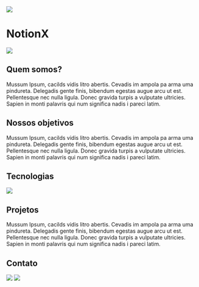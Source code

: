 <div>
  <img src='https://mussumipsum.com/_next/static/media/copo.270880b6.svg'/>
  <h1>NotionX</h1>
</div>

<img src='https://github-profile-summary-cards.vercel.app/api/cards/profile-details?username=NotioX&theme=dracula' />

<h2>Quem somos?</h2>
<span>
  Mussum Ipsum, cacilds vidis litro abertis.  Cevadis im ampola pa arma uma pindureta. Delegadis gente finis, bibendum egestas augue arcu ut est. Pellentesque nec nulla ligula. Donec gravida turpis a vulputate ultricies. 
  Sapien in monti palavris qui num significa nadis i pareci latim.
</span>

<h2>Nossos objetivos</h2>
<span>
  Mussum Ipsum, cacilds vidis litro abertis.  Cevadis im ampola pa arma uma pindureta. Delegadis gente finis, bibendum egestas augue arcu ut est. Pellentesque nec nulla ligula. Donec gravida turpis a vulputate ultricies. 
  Sapien in monti palavris qui num significa nadis i pareci latim.
</span>

<h2>Tecnologias</h2>
<img src='https://skillicons.dev/icons?i=js,html,css,nextjs,python,php,bootstrap,react,tailwind,graphql,git,figma,prisma,nodejs,nestjs,jest,ts,vite'>

<h2>Projetos</h2>
<span>
  Mussum Ipsum, cacilds vidis litro abertis.  Cevadis im ampola pa arma uma pindureta. Delegadis gente finis, bibendum egestas augue arcu ut est. Pellentesque nec nulla ligula. Donec gravida turpis a vulputate ultricies. 
  Sapien in monti palavris qui num significa nadis i pareci latim.
</span>

<h2>Contato</h2>
<img src='https://img.shields.io/badge/LinkedIn-0A66C2.svg?style=for-the-badge&logo=LinkedIn&logoColor=white'/>
<img src='https://img.shields.io/badge/Instagram-E4405F.svg?style=for-the-badge&logo=Instagram&logoColor=white'/>

